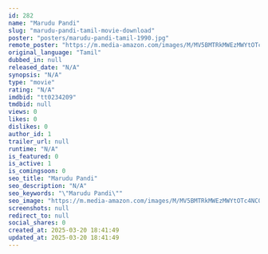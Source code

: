 ```yaml
---
id: 282
name: "Marudu Pandi"
slug: "marudu-pandi-tamil-movie-download"
poster: "posters/marudu-pandi-tamil-1990.jpg"
remote_poster: "https://m.media-amazon.com/images/M/MV5BMTRkMWEzMWYtOTc4NC00ZTI1LWJkMDktMzIwMmMzZjQ2ODkzXkEyXkFqcGc@._V1_SX300.jpg"
original_language: "Tamil"
dubbed_in: null
released_date: "N/A"
synopsis: "N/A"
type: "movie"
rating: "N/A"
imdbid: "tt0234209"
tmdbid: null
views: 0
likes: 0
dislikes: 0
author_id: 1
trailer_url: null
runtime: "N/A"
is_featured: 0
is_active: 1
is_comingsoon: 0
seo_title: "Marudu Pandi"
seo_description: "N/A"
seo_keywords: "\"Marudu Pandi\""
seo_image: "https://m.media-amazon.com/images/M/MV5BMTRkMWEzMWYtOTc4NC00ZTI1LWJkMDktMzIwMmMzZjQ2ODkzXkEyXkFqcGc@._V1_SX300.jpg"
screenshots: null
redirect_to: null
social_shares: 0
created_at: 2025-03-20 18:41:49
updated_at: 2025-03-20 18:41:49
---
```


